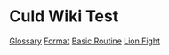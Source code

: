 # Culd Wiki Test
[Glossary](Glossary)
[Format](Format)
[Basic Routine](Basic_Routine)
[Lion Fight](Lion_Fight)